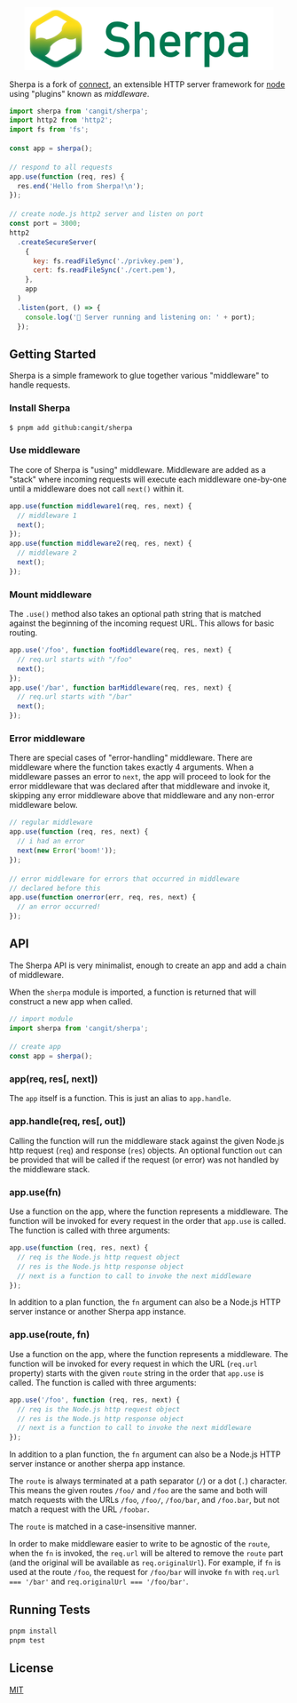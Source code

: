 <div align="center">
  <img src="logo/horizontal.png" alt="sherpa logo" width="450px">
</div>

Sherpa is a fork of [connect](https://github.com/senchalabs/connect), an extensible HTTP server framework for [node](http://nodejs.org) using "plugins" known as _middleware_.

```js
import sherpa from 'cangit/sherpa';
import http2 from 'http2';
import fs from 'fs';

const app = sherpa();

// respond to all requests
app.use(function (req, res) {
  res.end('Hello from Sherpa!\n');
});

// create node.js http2 server and listen on port
const port = 3000;
http2
  .createSecureServer(
    {
      key: fs.readFileSync('./privkey.pem'),
      cert: fs.readFileSync('./cert.pem'),
    },
    app
  )
  .listen(port, () => {
    console.log('🍱 Server running and listening on: ' + port);
  });
```

## Getting Started

Sherpa is a simple framework to glue together various "middleware" to handle requests.

### Install Sherpa

```sh
$ pnpm add github:cangit/sherpa
```

### Use middleware

The core of Sherpa is "using" middleware. Middleware are added as a "stack"
where incoming requests will execute each middleware one-by-one until a middleware
does not call `next()` within it.

```js
app.use(function middleware1(req, res, next) {
  // middleware 1
  next();
});
app.use(function middleware2(req, res, next) {
  // middleware 2
  next();
});
```

### Mount middleware

The `.use()` method also takes an optional path string that is matched against
the beginning of the incoming request URL. This allows for basic routing.

```js
app.use('/foo', function fooMiddleware(req, res, next) {
  // req.url starts with "/foo"
  next();
});
app.use('/bar', function barMiddleware(req, res, next) {
  // req.url starts with "/bar"
  next();
});
```

### Error middleware

There are special cases of "error-handling" middleware. There are middleware
where the function takes exactly 4 arguments. When a middleware passes an error
to `next`, the app will proceed to look for the error middleware that was declared
after that middleware and invoke it, skipping any error middleware above that
middleware and any non-error middleware below.

```js
// regular middleware
app.use(function (req, res, next) {
  // i had an error
  next(new Error('boom!'));
});

// error middleware for errors that occurred in middleware
// declared before this
app.use(function onerror(err, req, res, next) {
  // an error occurred!
});
```

## API

The Sherpa API is very minimalist, enough to create an app and add a chain
of middleware.

When the `sherpa` module is imported, a function is returned that will construct
a new app when called.

```js
// import module
import sherpa from 'cangit/sherpa';

// create app
const app = sherpa();
```

### app(req, res[, next])

The `app` itself is a function. This is just an alias to `app.handle`.

### app.handle(req, res[, out])

Calling the function will run the middleware stack against the given Node.js
http request (`req`) and response (`res`) objects. An optional function `out`
can be provided that will be called if the request (or error) was not handled
by the middleware stack.

### app.use(fn)

Use a function on the app, where the function represents a middleware. The function
will be invoked for every request in the order that `app.use` is called. The function
is called with three arguments:

```js
app.use(function (req, res, next) {
  // req is the Node.js http request object
  // res is the Node.js http response object
  // next is a function to call to invoke the next middleware
});
```

In addition to a plan function, the `fn` argument can also be a Node.js HTTP server
instance or another Sherpa app instance.

### app.use(route, fn)

Use a function on the app, where the function represents a middleware. The function
will be invoked for every request in which the URL (`req.url` property) starts with
the given `route` string in the order that `app.use` is called. The function is
called with three arguments:

```js
app.use('/foo', function (req, res, next) {
  // req is the Node.js http request object
  // res is the Node.js http response object
  // next is a function to call to invoke the next middleware
});
```

In addition to a plan function, the `fn` argument can also be a Node.js HTTP server
instance or another sherpa app instance.

The `route` is always terminated at a path separator (`/`) or a dot (`.`) character.
This means the given routes `/foo/` and `/foo` are the same and both will match requests
with the URLs `/foo`, `/foo/`, `/foo/bar`, and `/foo.bar`, but not match a request with
the URL `/foobar`.

The `route` is matched in a case-insensitive manner.

In order to make middleware easier to write to be agnostic of the `route`, when the
`fn` is invoked, the `req.url` will be altered to remove the `route` part (and the
original will be available as `req.originalUrl`). For example, if `fn` is used at the
route `/foo`, the request for `/foo/bar` will invoke `fn` with `req.url === '/bar'`
and `req.originalUrl === '/foo/bar'`.

## Running Tests

```bash
pnpm install
pnpm test
```

## License

[MIT](LICENSE)
